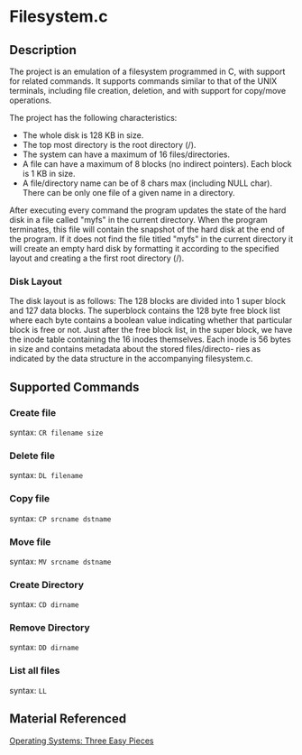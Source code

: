 # Filesystem.c

## Description
The project is an emulation of a filesystem programmed in C, with support for related commands. It supports commands similar to that of the UNIX terminals, including file creation, deletion, and with support for copy/move operations.

The project has the following characteristics:
- The whole disk is 128 KB in size.
- The top most directory is the root directory (/).
- The system can have a maximum of 16 files/directories.
- A file can have a maximum of 8 blocks (no indirect pointers). Each block is 1 KB in size.
- A file/directory name can be of 8 chars max (including NULL char). There can be only one file of a given name in a directory.

After executing every command the program updates the state of the hard disk in a
file called "myfs" in the current directory. When the program terminates, this file will contain the snapshot of the hard disk at the end of the program. 
If it does not find the file titled "myfs" in the current directory it will create an empty hard disk by formatting it
according to the specified layout and creating a the first root directory (/).

### Disk Layout
The disk layout is as follows: The 128 blocks are divided into 1 super block and 127 data blocks.
The superblock contains the 128 byte free block list where each byte contains a boolean value
indicating whether that particular block is free or not.
Just after the free block list, in the super block, we have the inode table containing the 16 inodes
themselves. Each inode is 56 bytes in size and contains metadata about the stored files/directo-
ries as indicated by the data structure in the accompanying filesystem.c.

## Supported Commands

### Create file
syntax: ```CR filename size```

### Delete file
syntax: ```DL filename```

### Copy file
syntax: ```CP srcname dstname```

### Move file
syntax: ```MV srcname dstname```

### Create Directory
syntax: ```CD dirname```

### Remove Directory
syntax: ```DD dirname```

### List all files
syntax: ```LL```

## Material Referenced
[Operating Systems: Three Easy Pieces](https://pages.cs.wisc.edu/~remzi/OSTEP/) 
